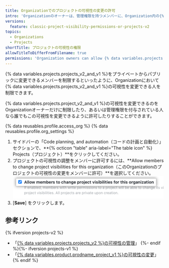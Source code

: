 ```yaml
---
title: Organizationでのプロジェクトの可視性の変更の許可
intro: 'Organizationのオーナーは、管理権限を持つメンバーに、Organization内の{% data variables.projects.projects_v2_and_v1 %}の可視性の調整を許可できます。'
versions:
  feature: classic-project-visibility-permissions-or-projects-v2
topics:
  - Organizations
  - Projects
shortTitle: プロジェクトの可視性の権限
allowTitleToDifferFromFilename: true
permissions: 'Organization owners can allow {% data variables.projects.project_v2_and_v1 %} visibility changes for an organization.'
---
```


{% data variables.projects.projects_v2_and_v1 %}をプライベートからパブリックに変更できるメンバーを制限するといったように、Organizationにおいて{% data variables.projects.projects_v2_and_v1 %}の可視性を変更できる人を制限できます。

{% data variables.projects.project_v2_and_v1 %}の可視性を変更できるのをOrganizationオーナーだけに制限したり、あるいは管理権限を付与されている人なら誰でもこの可視性を変更できるように許可したりすることができます。

{% data reusables.profile.access_org %}
{% data reusables.profile.org_settings %}
1. サイドバーの「Code planning, and automation（コードの計画と自動化）」セクションで、**{% octicon "table" aria-label="The table icon" %} Projects（プロジェクト）**をクリックしてください。
1. プロジェクトの可視性の調整をメンバーに許可するには、**Allow members to change project visibilities for this organization（このOrganizationのプロジェクトの可視性の変更をメンバーに許可）**を選択してください。 ![可視性の変更を設定するチェックボックスを表示しているスクリーンショット](/assets/images/help/projects-v2/visibility-change-checkbox.png)
1. [**Save**] をクリックします。

## 参考リンク

{% ifversion projects-v2 %}
- 「[{% data variables.projects.projects_v2 %}の可視性の管理](/issues/planning-and-tracking-with-projects/managing-your-project/managing-visibility-of-your-projects)」
{%- endif %}{%- ifversion projects-v1 %}
- 「[{% data variables.product.prodname_project_v1 %}の可視性の変更](/issues/organizing-your-work-with-project-boards/managing-project-boards/changing-project-board-visibility)」
{% endif %}
